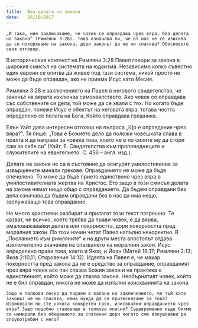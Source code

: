 ```yaml
---
title:  Без делата на закона
date:   26/10/2017
---
```


`„И така, ние заключаваме, че човек се оправдава чрез вяра, без делата на закона” (Римляни 3:28). Това означава ли, че от нас не се изисква да се покоряваме на закона, дори законът да не ни спасява? Обосновете своя отговор.`

В историческия контекст на Римляни 3:28 Павел говори за закона в широкия смисъл на системата на юдаизма. Независимо колко съвестно един евреин се опитва да живее под тази система, никой просто не може да бъде оправдан, ако не приеме Исус като Месия.

Римляни 3:28 е заключението на Павел в неговото свидетелство, че законът на вярата изключва самохвалството. Ако човек се оправдава със собствените си дела, той може да се хвали с тях. Но когато бъде оправдан, понеже Исус е обектът на неговата вяра, тогава честта определено се полага на Бога, Който оправдава грешника.

Елън Уайт дава интересен отговор на въпроса „Що е оправдание чрез вяра?”. Тя пише: „Това е Божието дело да положи човешката слава в прахта и да направи за човека това, което не е по силите му да стори сам за себе си” (Уайт, Е. Свидетелства към проповедниците и служителите на евангелието. С. 456 – англ. изд.).

Делата на закона не са в състояние да осигурят умилостивение за извършените минали грехове. Оправданието не може да бъде спечелено. То може да бъде прието единствено чрез вяра в умилостивителната жертва на Христос. Ето защо в този смисъл делата на закона нямат нищо общо с оправданието. Да бъдем оправдани без дела означава да бъдем оправдани без в нас да има нещо, заслужаващо това оправдание.

Но много християни разбират и прилагат този текст погрешно. Те казват, че всичко, което трябва да прави човек, е да вярва, омаловажавайки делата или покорността, дори покорността пред моралния закон. По този начин четат Павел напълно некоректно. В „Посланието към римляните“ и на други места апостолът отдава изключително значение на спазването на моралния закон. Исус определено прави това, както и Яков, и Йоан (Матей 19:17; Римляни 2:13; Яков 2:10,11; Откровение 14:12). Идеята на Павел е, че макар покорността пред закона да не е средство за оправдание, оправданият чрез вяра човек все пак спазва Божия закон и на практика е единственият, който може да спазва закона. Необърнатият човек, който не е бил оправдан, никога не може да изпълни изискванията на закона.

`Защо е толкова лесно да паднем в капана на заключението, че тъй като законът не ни спасява, няма нужда да се притесняваме за това? Извинявали ли сте някога конкретен грях, изисквайки оправданието чрез вяра? Защо подобно становище е толкова опасно? Същевременно къде бихме се намирали без обещанието за спасение дори когато сме изкушавани да злоупотребим с него?`